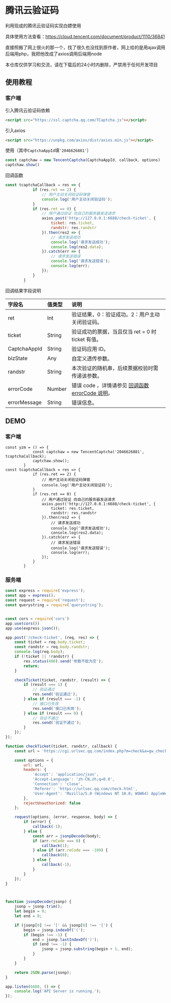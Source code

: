 # 腾讯云验证码

利用现成的腾讯云验证码实现白嫖使用

具体使用方法查看：https://cloud.tencent.com/document/product/1110/36841

直接照搬了网上很火的那一个，找了很久也没找到原作者，网上给的是用ajax调用后端用php，我把他改成了axios调用后端用node

本仓库仅供学习和交流，请在下载后的24小时内删除，严禁用于任何开发项目

## 使用教程

### 客户端

引入腾讯云验证码依赖

```html
<script src="https://ssl.captcha.qq.com/TCaptcha.js"></script>
```

引入axios

```html
<script src="https://unpkg.com/axios/dist/axios.min.js"></script>
```

使用（其中`CaptchaAppId`填`'2046626881'`）

```js
const captchaw = new TencentCaptcha(CaptchaAppId, callback, options)
captchaw.show()
```

回调函数

```js
const tcaptchaCallback = res => {
            if (res.ret == 2) {
                // 用户主动关闭验证码弹窗
                console.log('用户主动关闭验证码');
            }
            if (res.ret == 0) {
                // 用户通过验证 向自己的服务器发送请求
                axios.post('http://127.0.0.1:6688/check-ticket', {
                    ticket: res.ticket,
                    randstr: res.randstr
                }).then(res2 => {
                    // 请求发送成功
                    console.log('请求发送成功');
                    console.log(res2.data);
                }).catch(err => {
                    // 请求发送错误
                    console.log('请求发送错误');
                    console.log(err);
                });
            }
        }
```

回调结果字段说明

| 字段名       | 值类型 | 说明                                                         |
| :----------- | :----- | :----------------------------------------------------------- |
| ret          | Int    | 验证结果，0：验证成功。2：用户主动关闭验证码。               |
| ticket       | String | 验证成功的票据，当且仅当 ret = 0 时 ticket 有值。            |
| CaptchaAppId | String | 验证码应用 ID。                                              |
| bizState     | Any    | 自定义透传参数。                                             |
| randstr      | String | 本次验证的随机串，后续票据校验时需传递该参数。               |
| errorCode    | Number | 错误 code ，详情请参见 [回调函数 errorCode 说明](https://cloud.tencent.com/document/product/1110/36841#errorCode)。 |
| errorMessage | String | 错误信息。                                                   |



## DEMO

### 客户端

```
const yzm = () => {
            const captchaw = new TencentCaptcha('2046626881', tcaptchaCallback);
            captchaw.show();
        }
const tcaptchaCallback = res => {
            if (res.ret == 2) {
                // 用户主动关闭验证码弹窗
                console.log('用户主动关闭验证码');
            }
            if (res.ret == 0) {
                // 用户通过验证 向自己的服务器发送请求
                axios.post('http://127.0.0.1:6688/check-ticket', {
                    ticket: res.ticket,
                    randstr: res.randstr
                }).then(res2 => {
                    // 请求发送成功
                    console.log('请求发送成功');
                    console.log(res2.data);
                }).catch(err => {
                    // 请求发送错误
                    console.log('请求发送错误');
                    console.log(err);
                });
            }
        }
```



### 服务端

```js
const express = require('express');
const app = express();
const request = require('request');
const querystring = require('querystring');


const cors = require('cors')
app.use(cors())
app.use(express.json());

app.post('/check-ticket', (req, res) => {
    const ticket = req.body.ticket;
    const randstr = req.body.randstr;
    console.log(req.body);
    if (!ticket || !randstr) {
        res.status(400).send('参数不能为空');
        return;
    }

    checkTicket(ticket, randstr, (result) => {
        if (result === 1) {
            // 验证通过
            res.send('验证通过');
        } else if (result === -1) {
            // 接口已失效
            res.send('接口已失效');
        } else if (result === 0) {
            // 验证不通过
            res.send('验证不通过');
        }
    });
});

function checkTicket(ticket, randstr, callback) {
    const url = 'https://cgi.urlsec.qq.com/index.php?m=check&a=gw_check&callback=url_query&url=https%3A%2F%2Fwww.qq.com%2F' + Math.floor(Math.random() * (999999 - 111111 + 1) + 111111) + '&ticket=' + encodeURIComponent(ticket) + '&randstr=' + encodeURIComponent(randstr);

    const options = {
        url: url,
        headers: {
            'Accept': 'application/json',
            'Accept-Language': 'zh-CN,zh;q=0.8',
            'Connection': 'close',
            'Referer': 'https://urlsec.qq.com/check.html',
            'User-Agent': 'Mozilla/5.0 (Windows NT 10.0; WOW64) AppleWebKit/537.36 (KHTML, like Gecko) Chrome/86.0.4240.198 Safari/537.36'
        },
        rejectUnauthorized: false
    };

    request(options, (error, response, body) => {
        if (error) {
            callback(-1);
        } else {
            const arr = jsonpDecode(body);
            if (arr.reCode === 0) {
                callback(1);
            } else if (arr.reCode === -109) {
                callback(0);
            } else {
                callback(-1);
            }
        }
    });
}



function jsonpDecode(jsonp) {
    jsonp = jsonp.trim();
    let begin = 0;
    let end = 0;

    if (jsonp[0] !== '[' && jsonp[0] !== '{') {
        begin = jsonp.indexOf('(');
        if (begin !== -1) {
            end = jsonp.lastIndexOf(')');
            if (end !== -1) {
                jsonp = jsonp.substring(begin + 1, end);
            }
        }
    }

    return JSON.parse(jsonp);
}

app.listen(6688, () => {
    console.log('API Server is running.');
});

```


